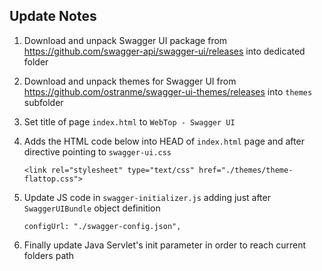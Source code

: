 ## Update Notes

1. Download and unpack Swagger UI package from https://github.com/swagger-api/swagger-ui/releases into dedicated folder

2. Download and unpack themes for Swagger UI from https://github.com/ostranme/swagger-ui-themes/releases into `themes` subfolder

3. Set title of page `index.html` to `WebTop - Swagger UI` 

4. Adds the HTML code below into HEAD of `index.html` page and after directive pointing to `swagger-ui.css`

   ```
   <link rel="stylesheet" type="text/css" href="./themes/theme-flattop.css">
   ```

5. Update JS code in `swagger-initializer.js` adding just after `SwaggerUIBundle` object definition

   ```
   configUrl: "./swagger-config.json",
   ```

6. Finally update Java Servlet's init parameter in order to reach current folders path

